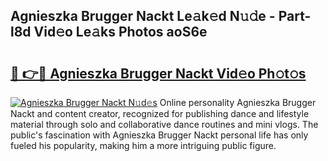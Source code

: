 ## Agnieszka Brugger Nackt Le𝚊k𝚎d N𝚞𝚍e - Part-l8d Vid𝚎o Le𝚊ks Photos aoS6e

# <h2><a href="http://fb7c78.evod.top/?m=Agnieszka+Brugger+Nackt">🔗 👉🔴 Agnieszka Brugger Nackt Vid𝚎o Ph𝚘t𝚘s</a></h2>

[![Agnieszka Brugger Nackt N𝚞d𝚎s](https://i.imgur.com/8V9OHl7.gif)](http://fb7c78.evod.top/?m=Agnieszka+Brugger+Nackt)
Online personality Agnieszka Brugger Nackt and content creator, recognized for publishing dance and lifestyle material through solo and collaborative dance routines and mini vlogs. The public's fascination with Agnieszka Brugger Nackt personal life has only fueled his popularity, making him a more intriguing public figure. 
